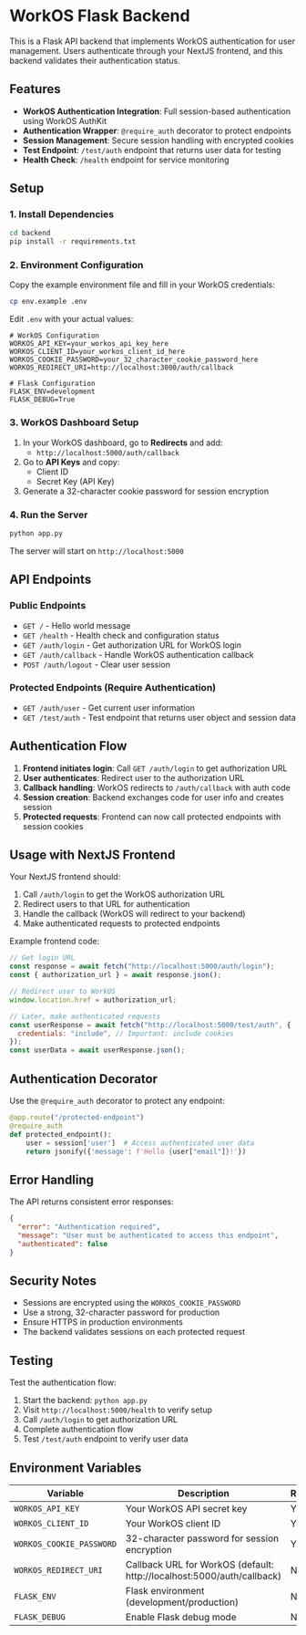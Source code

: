 # WorkOS Flask Backend

This is a Flask API backend that implements WorkOS authentication for user management. Users authenticate through your NextJS frontend, and this backend validates their authentication status.

## Features

- **WorkOS Authentication Integration**: Full session-based authentication using WorkOS AuthKit
- **Authentication Wrapper**: `@require_auth` decorator to protect endpoints
- **Session Management**: Secure session handling with encrypted cookies
- **Test Endpoint**: `/test/auth` endpoint that returns user data for testing
- **Health Check**: `/health` endpoint for service monitoring

## Setup

### 1. Install Dependencies

```bash
cd backend
pip install -r requirements.txt
```

### 2. Environment Configuration

Copy the example environment file and fill in your WorkOS credentials:

```bash
cp env.example .env
```

Edit `.env` with your actual values:

```env
# WorkOS Configuration
WORKOS_API_KEY=your_workos_api_key_here
WORKOS_CLIENT_ID=your_workos_client_id_here
WORKOS_COOKIE_PASSWORD=your_32_character_cookie_password_here
WORKOS_REDIRECT_URI=http://localhost:3000/auth/callback

# Flask Configuration
FLASK_ENV=development
FLASK_DEBUG=True
```

### 3. WorkOS Dashboard Setup

1. In your WorkOS dashboard, go to **Redirects** and add:
   - `http://localhost:5000/auth/callback`
2. Go to **API Keys** and copy:
   - Client ID
   - Secret Key (API Key)
3. Generate a 32-character cookie password for session encryption

### 4. Run the Server

```bash
python app.py
```

The server will start on `http://localhost:5000`

## API Endpoints

### Public Endpoints

- `GET /` - Hello world message
- `GET /health` - Health check and configuration status
- `GET /auth/login` - Get authorization URL for WorkOS login
- `GET /auth/callback` - Handle WorkOS authentication callback
- `POST /auth/logout` - Clear user session

### Protected Endpoints (Require Authentication)

- `GET /auth/user` - Get current user information
- `GET /test/auth` - Test endpoint that returns user object and session data

## Authentication Flow

1. **Frontend initiates login**: Call `GET /auth/login` to get authorization URL
2. **User authenticates**: Redirect user to the authorization URL
3. **Callback handling**: WorkOS redirects to `/auth/callback` with auth code
4. **Session creation**: Backend exchanges code for user info and creates session
5. **Protected requests**: Frontend can now call protected endpoints with session cookies

## Usage with NextJS Frontend

Your NextJS frontend should:

1. Call `/auth/login` to get the WorkOS authorization URL
2. Redirect users to that URL for authentication
3. Handle the callback (WorkOS will redirect to your backend)
4. Make authenticated requests to protected endpoints

Example frontend code:

```javascript
// Get login URL
const response = await fetch("http://localhost:5000/auth/login");
const { authorization_url } = await response.json();

// Redirect user to WorkOS
window.location.href = authorization_url;

// Later, make authenticated requests
const userResponse = await fetch("http://localhost:5000/test/auth", {
  credentials: "include", // Important: include cookies
});
const userData = await userResponse.json();
```

## Authentication Decorator

Use the `@require_auth` decorator to protect any endpoint:

```python
@app.route("/protected-endpoint")
@require_auth
def protected_endpoint():
    user = session['user']  # Access authenticated user data
    return jsonify({'message': f'Hello {user["email"]}!'})
```

## Error Handling

The API returns consistent error responses:

```json
{
  "error": "Authentication required",
  "message": "User must be authenticated to access this endpoint",
  "authenticated": false
}
```

## Security Notes

- Sessions are encrypted using the `WORKOS_COOKIE_PASSWORD`
- Use a strong, 32-character password for production
- Ensure HTTPS in production environments
- The backend validates sessions on each protected request

## Testing

Test the authentication flow:

1. Start the backend: `python app.py`
2. Visit `http://localhost:5000/health` to verify setup
3. Call `/auth/login` to get authorization URL
4. Complete authentication flow
5. Test `/test/auth` endpoint to verify user data

## Environment Variables

| Variable                 | Description                                                            | Required |
| ------------------------ | ---------------------------------------------------------------------- | -------- |
| `WORKOS_API_KEY`         | Your WorkOS API secret key                                             | Yes      |
| `WORKOS_CLIENT_ID`       | Your WorkOS client ID                                                  | Yes      |
| `WORKOS_COOKIE_PASSWORD` | 32-character password for session encryption                           | Yes      |
| `WORKOS_REDIRECT_URI`    | Callback URL for WorkOS (default: http://localhost:5000/auth/callback) | No       |
| `FLASK_ENV`              | Flask environment (development/production)                             | No       |
| `FLASK_DEBUG`            | Enable Flask debug mode                                                | No       |
